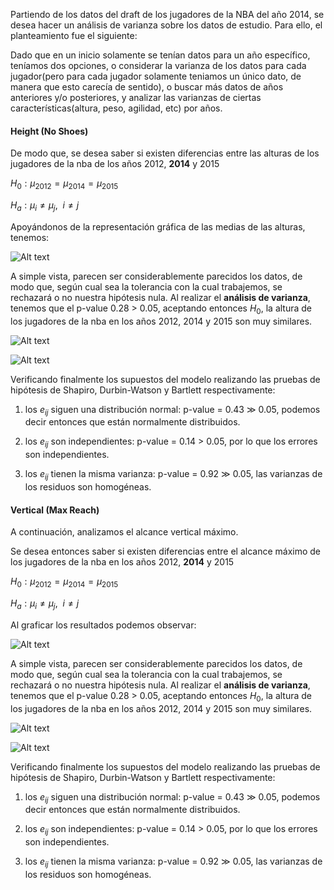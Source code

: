 Partiendo de los datos del draft de los jugadores de la NBA del año 2014, se desea hacer un análisis de varianza sobre los datos de estudio. Para ello, el planteamiento fue el siguiente:

Dado que en un inicio solamente se tenían datos para un año específico, teníamos dos opciones, o considerar la varianza de los datos para cada jugador(pero para cada jugador solamente teniamos un único dato, de manera que esto carecía de sentido), o buscar más datos de años anteriores y/o posteriores, y analizar las varianzas de ciertas características(altura, peso, agilidad, etc) por años.





#### Height (No Shoes)

De modo que, se desea saber si existen diferencias entre las alturas de los jugadores de la nba de los años 2012, **2014** y 2015

$H_0: \mu_{2012}=\mu_{2014}=\mu_{2015}$

$H_a:\mu_i\ne\mu_j,~~i\ne j$



Apoyándonos de la representación gráfica de las medias de las alturas, tenemos:

![Alt text](./anova/height/anova_height_1.png)

A simple vista, parecen ser considerablemente parecidos los datos, de modo que, según cual sea la tolerancia con la cual trabajemos, se rechazará o no nuestra hipótesis nula. Al realizar el **análisis de varianza**, tenemos que el p-value 0.28 > 0.05, aceptando entonces $H_0$, la altura de los jugadores de la nba en los años 2012, 2014 y 2015 son muy similares.



![Alt text](./anova/height/anova_height_2.png)

![Alt text](./anova/height/anova_height_3.png)

Verificando finalmente los supuestos del modelo realizando las pruebas de hipótesis de Shapiro, Durbin-Watson y Bartlett  respectivamente:

1) los $e_{ij}$ siguen una distribución normal: p-value = 0.43 $\gg$ 0.05, podemos decir entonces que están normalmente distribuidos.

2) los $e_{ij}$ son independientes: p-value = 0.14 > 0.05, por lo que los errores son independientes.

3) los $e_{ij}$ tienen la misma varianza: p-value = 0.92 $\gg$ 0.05, las varianzas de los residuos son homogéneas.









#### Vertical (Max Reach)

A continuación, analizamos el alcance  vertical máximo.

Se desea entonces saber si existen diferencias entre el alcance máximo de los jugadores de la nba en los años 2012, **2014** y 2015

$H_0: \mu_{2012}=\mu_{2014}=\mu_{2015}$

$H_a:\mu_i\ne\mu_j,~~i\ne j$



Al graficar los resultados podemos observar:

![Alt text](./anova/height/anova_height_1.png)

A simple vista, parecen ser considerablemente parecidos los datos, de modo que, según cual sea la tolerancia con la cual trabajemos, se rechazará o no nuestra hipótesis nula. Al realizar el **análisis de varianza**, tenemos que el p-value 0.28 > 0.05, aceptando entonces $H_0$, la altura de los jugadores de la nba en los años 2012, 2014 y 2015 son muy similares.



![Alt text](./anova/height/anova_height_2.png)

![Alt text](./anova/height/anova_height_3.png)

Verificando finalmente los supuestos del modelo realizando las pruebas de hipótesis de Shapiro, Durbin-Watson y Bartlett  respectivamente:

1) los $e_{ij}$ siguen una distribución normal: p-value = 0.43 $\gg$ 0.05, podemos decir entonces que están normalmente distribuidos.

2) los $e_{ij}$ son independientes: p-value = 0.14 > 0.05, por lo que los errores son independientes.

3) los $e_{ij}$ tienen la misma varianza: p-value = 0.92 $\gg$ 0.05, las varianzas de los residuos son homogéneas.

